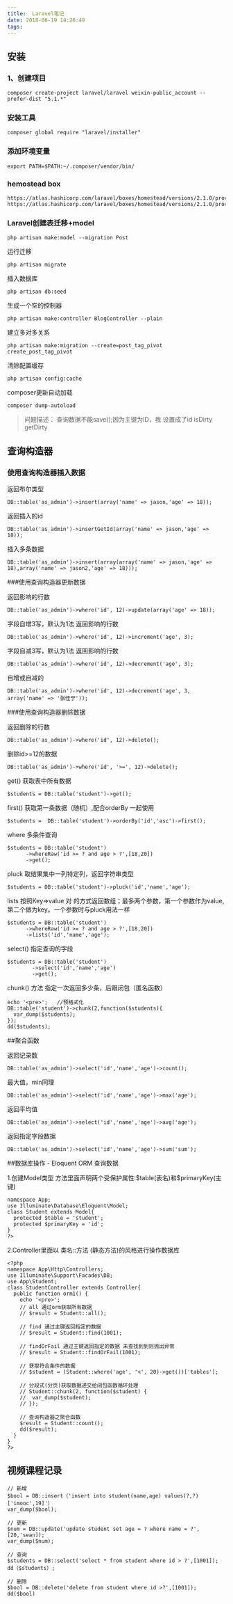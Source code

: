 ```yaml
---
title:  Laravel笔记
date: 2018-06-19 14:26:49
tags: 
---
```


## 安装

### 1、创建项目

    composer create-project laravel/laravel weixin-public_account --prefer-dist "5.1.*"

### 安装工具

    composer global require "laravel/installer"

### 添加环境变量
    
    export PATH=$PATH:~/.composer/vendor/bin/

### hemostead box
    
    https://atlas.hashicorp.com/laravel/boxes/homestead/versions/2.1.0/providers/parallels.box
    https://atlas.hashicorp.com/laravel/boxes/homestead/versions/2.1.0/providers/virtualbox.box

<!-- more -->
### Laravel创建表迁移+model
    
    php artisan make:model --migration Post

运行迁移

    php artisan migrate

插入数据库

    php artisan db:seed

生成一个空的控制器

    php artisan make:controller BlogController --plain

建立多对多关系

    php artisan make:migration --create=post_tag_pivot create_post_tag_pivot

清除配置缓存

    php artisan config:cache

composer更新自动加载

    composer dump-autoload


> 问题描述：
> 查询数据不能save();因为主键为ID，我 设置成了id
> isDirty getDirty


##  查询构造器

### 使用查询构造器插入数据

返回布尔类型

```
DB::table('as_admin')->insert(array('name' => jason,'age' => 18));
```

返回插入的id

```
DB::table('as_admin')->insertGetId(array('name' => jason,'age' => 18)); 
```

插入多条数据


```
DB::table('as_admin')->insert(array(array('name' => jason,'age' => 18),array('name' => jason2,'age' => 18))); 
```


###使用查询构造器更新数据

返回影响的行数

```
DB::table('as_admin')->where('id', 12)->update(array('age' => 18));
```

字段自增3写，默认为1法 返回影响的行数

```
DB::table('as_admin')->where('id', 12)->increment('age', 3);
```

字段自减3写，默认为1法 返回影响的行数

```
DB::table('as_admin')->where('id', 12)->decrement('age', 3); 
```

自增或自减的

```
DB::table('as_admin')->where('id', 12)->decrement('age', 3, array('name' => '张佳宁'));
``` 

###使用查询构造器删除数据

返回删除的行数

```
DB::table('as_admin')->where('id', 12)->delete();
```

删除id>=12的数据

```
DB::table('as_admin')->where('id', '>=', 12)->delete(); 
```

get() 获取表中所有数据

```
$students = DB::table('student')->get();
```

first() 获取第一条数据（随机）,配合orderBy 一起使用

```
$students =  DB::table('student')->orderBy('id','asc')->first();
```

where 多条件查询

```
$students = DB::table('student')
      ->whereRaw('id >= ? and age > ?',[18,20])
      ->get();
```

pluck 取结果集中一列特定列，返回字符串类型

```
$students = DB::table('student')->pluck('id','name','age');
```

lists 按照Key=>value 对 的方式返回数组；最多两个参数，第一个参数作为value,第二个做为key。一个参数时与pluck用法一样

```
$students = DB::table('student')
      ->whereRaw('id >= ? and age > ?',[18,20])
      ->lists('id','name','age');
```

select() 指定查询的字段

```
$students = DB::table('student')
        ->select('id','name','age')
        ->get();
```

chunk() 方法 指定一次返回多少条，后跟闭包（匿名函数）

```
echo '<pre>';	//预格式化
DB::table('student')->chunk(2,function($students){
  var_dump($students);
});
dd($students);
```

##聚合函数

返回记录数

```
DB::table('as_admin')->select('id','name','age')->count();
```

最大值，min同理

```
DB::table('as_admin')->select('id','name','age')->max('age');
```
      
返回平均值      

```
DB::table('as_admin')->select('id','name','age')->avg('age');
```

返回指定字段数据

```
DB::table('as_admin')->select('id','name','age')->sum('sum');
```

##数据库操作 - Eloquent ORM 查询数据

1.创建Model类型 方法里面声明两个受保护属性:$table(表名)和\$primaryKey(主键)

```<?php
namespace App;
use Illuminate\Database\Eloquent\Model;
class Student extends Model{
  protected $table = 'student';
  protected $primaryKey = 'id';
}
?>
```

2.Controller里面以 类名::方法 (静态方法)的风格进行操作数据库

```
<?php
namespace App\Http\Controllers;
use Illuminate\Support\Facades\DB;
use App\Student;
class StudentController extends Controller{
  public function orm1() {
    echo '<pre>';
    // all 通过orm获取所有数据
    // $result = Student::all();

    // find 通过主键返回指定的数据
    // $result = Student::find(1001);

    // findOrFail 通过主键返回指定的数据 未查找到到则抛出异常
    // $result = Student::findOrFail(1001);

    // 获取符合条件的数据
    // $student = (Student::where('age', '<', 20)->get())['tables'];

    // 分段式(分页)获取数据递交给闭包函数循环处理
    // Student::chunk(2, function($student) {
    // 	var_dump($student);
    // });

    // 查询构造器之聚合函数
    $result = Student::count();
    dd($result);
  }
}
?>
```

## 视频课程记录

```
// 新增
$bool = DB::insert（'insert into student(name,age) values(?,?) ['imooc',19]'）
var_dump($bool);

// 更新
$num = DB::update('update student set age = ? where name = ?',[20,'sean]);
var_dump($num);

// 查询 
$students = DB::select('select * from student where id > ?',[1001]);
dd（$students）;

// 删除
$bool = DB::delete('delete from student where id >?',[1001]);
dd($bool)
```



